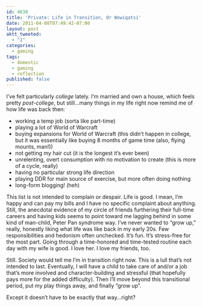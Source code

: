 ```yaml
---
id: 4630
title: 'Private: Life in Transition, Or Wowiqatsi'
date: 2011-04-08T07:49:42-07:00
layout: post
aktt_tweeted:
  - "1"
categories:
  - gaming
tags:
  - domestic
  - gaming
  - reflection
published: false
---
```

I&#8217;ve felt particularly _college_ lately. I&#8217;m married and own a house, which feels pretty _post-college_, but still&#8230;many things in my life right now remind me of how life was back then:

* working a temp job (sorta like part-time)
* playing a lot of World of Warcraft
* buying expansions for World of Warcraft (this didn&#8217;t happen in college, but it was essentially like buying 8 months of game time (also, flying mounts, man!))
* not getting my hair cut (it is the longest it&#8217;s ever been)
* unrelenting, overt consumption with no motivation to create (this is more of a cycle, really)
* having no particular strong life direction
* playing DDR for main source of exercise, but more often doing nothing
* long-form blogging! (heh)

This list is not intended to complain or despair. Life is good. I mean, I&#8217;m happy and can pay my bills and I have no specific complaint about anything. Still, the anecdotal evidence of my circle of friends furthering their full-time careers and having kids seems to point toward me lagging behind in some kind of man-child, Peter Pan syndrome way. I&#8217;ve never wanted to &#8220;grow up,&#8221; really, honestly liking what life was like back in my early 20s. Few responsibilities and hedonism often unchecked. It&#8217;s fun. It&#8217;s stress-free for the most part. Going through a time-honored and time-tested routine each day with my wife is good. I love her. I love my friends, too.

Still. Society would tell me I&#8217;m in transition right now. This is a lull that&#8217;s not intended to last. Eventually, I will have a child to take care of and/or a job that&#8217;s more involved and character-building and stressful (that hopefully pays more for the added difficulty). Then I&#8217;ll move beyond this transitional period, put my play things away, and finally &#8220;grow up&#8221;.

Except it doesn&#8217;t have to be exactly that way&#8230;right?
